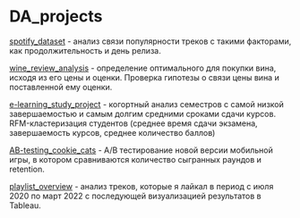 # DA_projects

[spotify_dataset](https://github.com/justasimplesound/DA_projects/tree/main/spotify_dataset) - анализ связи популярности треков с такими факторами, как продолжительность и день релиза.

[wine_review_analysis](https://github.com/justasimplesound/DA_projects/tree/main/wine_review_analysis) - определение оптимального для покупки вина, исходя из его цены и оценки. Проверка гипотезы о связи цены вина и поставленной ему оценки. 

[e-learning_study_project](https://github.com/justasimplesound/DA_projects/tree/main/e-learning_study_project) - когортный анализ семестров с самой низкой завершаемостью и самым долгим средними сроками сдачи курсов. RFM-кластеризация студентов (среднее время сдачи экзамена, завершаемость курсов, среднее количество баллов)

[AB-testing_cookie_cats](https://github.com/justasimplesound/DA_projects/tree/main/AB-testing_cookie_cats) - А/B тестирование новой версии мобильной игры, в котором сравниваются количество сыгранных раундов и retention. 

[playlist_overview](https://github.com/justasimplesound/DA_projects/tree/main/playlist_overview) - анализ треков, которые я лайкал в период с июля 2020 по март 2022 с последующей визуализацией результатов в Tableau. 
